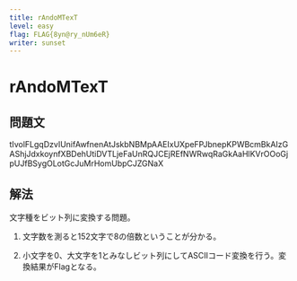 ```yaml
---
title: rAndoMTexT
level: easy 
flag: FLAG{8yn@ry_nUm6eR}
writer: sunset
---
```


# rAndoMTexT

## 問題文

tIvolFLgqDzvIUnifAwfnenAtJskbNBMpAAEIxUXpeFPJbnepKPWBcmBkAIzGAShjJdxkoynfXBDehUtiDVTLjeFaUnRQJCEjREfNWRwqRaGkAaHlKVrOOoGjpUJfBSygOLotGcJuMrHomUbpCJZGNaX



## 解法
文字種をビット列に変換する問題。<br>

1. 文字数を測ると152文字で8の倍数ということが分かる。

2. 小文字を0、大文字を1とみなしビット列にしてASCIIコード変換を行う。変換結果がFlagとなる。

